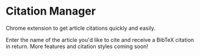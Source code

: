 # Citation Manager

Chrome extension to get article citations quickly and easily.

Enter the name of the article you'd like to cite and receive a BibTeX citation in return. More features and citation styles coming soon!

